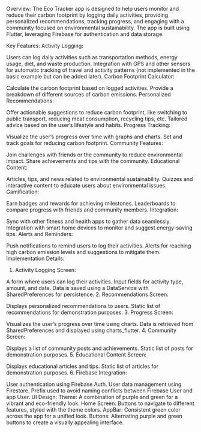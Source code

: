 Overview:
The Eco Tracker app is designed to help users monitor and reduce their carbon footprint by logging daily activities, providing personalized recommendations, tracking progress, and engaging with a community focused on environmental sustainability. The app is built using Flutter, leveraging Firebase for authentication and data storage.

Key Features:
Activity Logging:

Users can log daily activities such as transportation methods, energy usage, diet, and waste production.
Integration with GPS and other sensors for automatic tracking of travel and activity patterns (not implemented in the basic example but can be added later).
Carbon Footprint Calculator:

Calculate the carbon footprint based on logged activities.
Provide a breakdown of different sources of carbon emissions.
Personalized Recommendations:

Offer actionable suggestions to reduce carbon footprint, like switching to public transport, reducing meat consumption, recycling tips, etc.
Tailored advice based on the user’s lifestyle and habits.
Progress Tracking:

Visualize the user’s progress over time with graphs and charts.
Set and track goals for reducing carbon footprint.
Community Features:

Join challenges with friends or the community to reduce environmental impact.
Share achievements and tips with the community.
Educational Content:

Articles, tips, and news related to environmental sustainability.
Quizzes and interactive content to educate users about environmental issues.
Gamification:

Earn badges and rewards for achieving milestones.
Leaderboards to compare progress with friends and community members.
Integration:

Sync with other fitness and health apps to gather data seamlessly.
Integration with smart home devices to monitor and suggest energy-saving tips.
Alerts and Reminders:

Push notifications to remind users to log their activities.
Alerts for reaching high carbon emission levels and suggestions to mitigate them.
Implementation Details:
1. Activity Logging Screen:

A form where users can log their activities.
Input fields for activity type, amount, and date.
Data is saved using a DataService with SharedPreferences for persistence.
2. Recommendations Screen:

Displays personalized recommendations to users.
Static list of recommendations for demonstration purposes.
3. Progress Screen:

Visualizes the user’s progress over time using charts.
Data is retrieved from SharedPreferences and displayed using charts_flutter.
4. Community Screen:

Displays a list of community posts and achievements.
Static list of posts for demonstration purposes.
5. Educational Content Screen:

Displays educational articles and tips.
Static list of articles for demonstration purposes.
6. Firebase Integration:

User authentication using Firebase Auth.
User data management using Firestore.
Prefix used to avoid naming conflicts between Firebase User and app User.
UI Design:
Theme: A combination of purple and green for a vibrant and eco-friendly look.
Home Screen: Buttons to navigate to different features, styled with the theme colors.
AppBar: Consistent green color across the app for a unified look.
Buttons: Alternating purple and green buttons to create a visually appealing interface.
